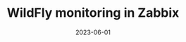 ---
title: "WildFly monitoring in Zabbix"
date: 2023-06-01
tags: [""]
dbiblogtitle: wildfly-monitoring-in-zabbix
---